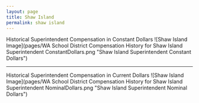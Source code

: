 ```yaml
---
layout: page
title: Shaw Island
permalink: shaw island
---
```



Historical Superintendent Compensation in Constant Dollars
![Shaw Island Image](pages/WA School District Compensation History for Shaw Island Superintendent ConstantDollars.png "Shaw Island Superintendent Constant Dollars")

___

Historical Superintendent Compensation in Current Dollars
![Shaw Island Image](pages/WA School District Compensation History for Shaw Island Superintendent NominalDollars.png "Shaw Island Superintendent Nominal Dollars")